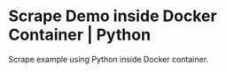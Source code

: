 # Scrape Demo inside Docker Container | Python
Scrape example using Python inside Docker container.
